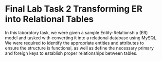 # Final Lab Task 2 Transforming ER into Relational Tables

In this laboratory task, we were given a sample Entity-Relationship (ER) model and tasked with converting it into a relational database using MySQL. We were required to identify the appropriate entities and attributes to ensure the structure is functional, as well as define the necessary primary and foreign keys to establish proper relationships between tables.
